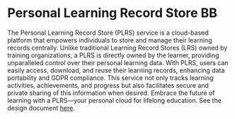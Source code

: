 # Personal Learning Record Store BB
The Personal Learning Record Store (PLRS) service is a cloud-based platform that empowers individuals to store and manage their learning records centrally. Unlike traditional Learning Record Stores (LRS) owned by training organizations, a PLRS is directly owned by the learner, providing unparalleled control over their personal learning data. With PLRS, users can easily access, download, and reuse their learning records, enhancing data portability and GDPR compliance. This service not only tracks learning activities, achievements, and progress but also facilitates secure and private sharing of this information when desired. Embrace the future of learning with a PLRS—your personal cloud for lifelong education.
See the design document [here](docs/design-document.md).
